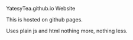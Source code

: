 YatesyTea.github.io Website

This is hosted on github pages.

Uses plain js and html nothing more, nothing less.

